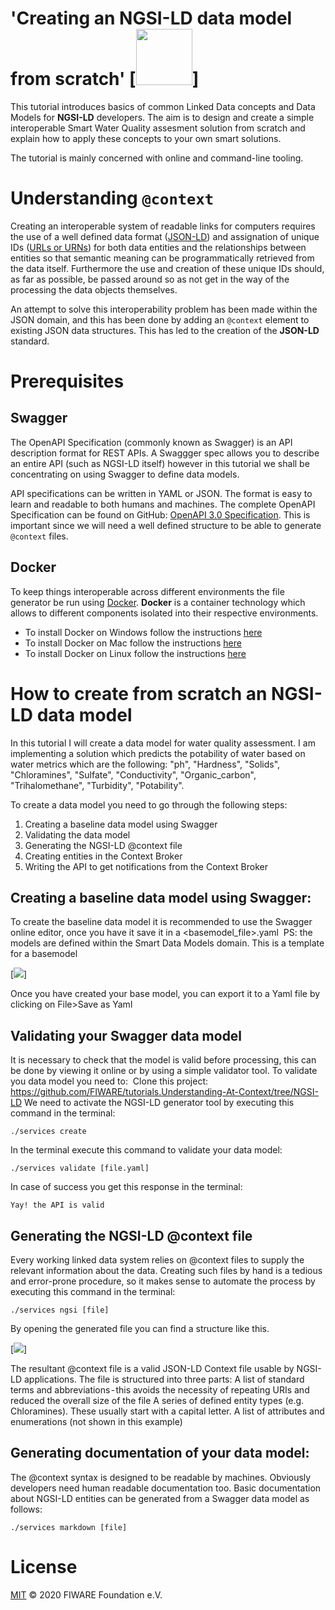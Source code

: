 # 'Creating an NGSI-LD data model from scratch' [<img src="https://img.shields.io/badge/NGSI-LD-d6604d.svg" width="90" />]


This tutorial introduces basics of common Linked Data concepts and Data Models for **NGSI-LD** developers. The aim is to
design and create a simple interoperable Smart Water Quality assesment solution from scratch and explain how to apply these
concepts to your own smart solutions.

The tutorial is mainly concerned with online and command-line tooling.


# Understanding `@context`

Creating an interoperable system of readable links for computers requires the use of a well defined data format
([JSON-LD](http://json-ld.org/)) and assignation of unique IDs
([URLs or URNs](https://stackoverflow.com/questions/4913343/what-is-the-difference-between-uri-url-and-urn)) for both
data entities and the relationships between entities so that semantic meaning can be programmatically retrieved from the
data itself. Furthermore the use and creation of these unique IDs should, as far as possible, be passed around so as not
get in the way of the processing the data objects themselves.

An attempt to solve this interoperability problem has been made within the JSON domain, and this has been done by adding
an `@context` element to existing JSON data structures. This has led to the creation of the **JSON-LD** standard.

# Prerequisites

## Swagger

The OpenAPI Specification (commonly known as Swagger) is an API description format for REST APIs. A Swaggger spec allows
you to describe an entire API (such as NGSI-LD itself) however in this tutorial we shall be concentrating on using
Swagger to define data models.

API specifications can be written in YAML or JSON. The format is easy to learn and readable to both humans and machines.
The complete OpenAPI Specification can be found on GitHub:
[OpenAPI 3.0 Specification](https://github.com/OAI/OpenAPI-Specification/blob/master/versions/3.0.2.md). This is
important since we will need a well defined structure to be able to generate `@context` files.

## Docker

To keep things interoperable across different environments the file generator be run using
[Docker](https://www.docker.com). **Docker** is a container technology which allows to different components isolated
into their respective environments.

-   To install Docker on Windows follow the instructions [here](https://docs.docker.com/docker-for-windows/)
-   To install Docker on Mac follow the instructions [here](https://docs.docker.com/docker-for-mac/)
-   To install Docker on Linux follow the instructions [here](https://docs.docker.com/install/)


# How to create from scratch an NGSI-LD data model

In this tutorial I will create a data model for water quality assessment. I am implementing a solution which predicts the potability of water based on water metrics which are the following: "ph", "Hardness", "Solids", "Chloramines", "Sulfate", "Conductivity",  "Organic_carbon", "Trihalomethane", "Turbidity",  "Potability".

To create a data model you need to go through the following steps: 
1. Creating a baseline data model using Swagger
2. Validating the data model
3. Generating the NGSI-LD @context file
4. Creating entities in the Context Broker
5. Writing the API to get notifications from the Context Broker

## Creating a baseline data model using Swagger:

To create the baseline data model it is recommended to use the Swagger online editor, once you have it save it in a <basemodel_file>.yaml 
PS: the models are defined within the Smart Data Models domain.
This is a template for a basemodel

[<img src="https://cdn-images-1.medium.com/max/1600/1*obZU_t1lfSiXUR4-POtOLQ.png" />]

Once you have created your base model, you can export it to a Yaml file by clicking on File>Save as Yaml 


## Validating your Swagger data model

It is necessary to check that the model is valid before processing, this can be done by viewing it online or by using a simple validator tool.
To validate you data model you need to: 
Clone this project: https://github.com/FIWARE/tutorials.Understanding-At-Context/tree/NGSI-LD
We need to activate the NGSI-LD generator tool by executing this command in the terminal: 

```console
./services create
```

In the terminal execute this command to validate your data model: 

```console
./services validate [file.yaml]
```
In case of success you get this response in the terminal: 
```console
Yay! the API is valid
```

## Generating the NGSI-LD @context file

Every working linked data system relies on @context files to supply the relevant information about the data. Creating such files by hand is a tedious and error-prone procedure, so it makes sense to automate the process by executing this command in the terminal: 

```console
./services ngsi [file]
```
By opening the generated file you can find a structure like this.

[<img src="https://cdn-images-1.medium.com/max/1600/1*QgFjDI8--s4s2CG4_OByIQ.png" />]

The resultant @context file is a valid JSON-LD Context file usable by NGSI-LD applications. The file is structured into three parts:
A list of standard terms and abbreviations - this avoids the necessity of repeating URIs and reduced the overall size of the file
A series of defined entity types (e.g. Chloramines). These usually start with a capital letter.
A list of attributes and enumerations (not shown in this example)

## Generating documentation of your data model: 

The @context syntax is designed to be readable by machines. Obviously developers need human readable documentation too.
Basic documentation about NGSI-LD entities can be generated from a Swagger data model as follows: 

```console
./services markdown [file]
```

# License

[MIT](LICENSE) © 2020 FIWARE Foundation e.V.
